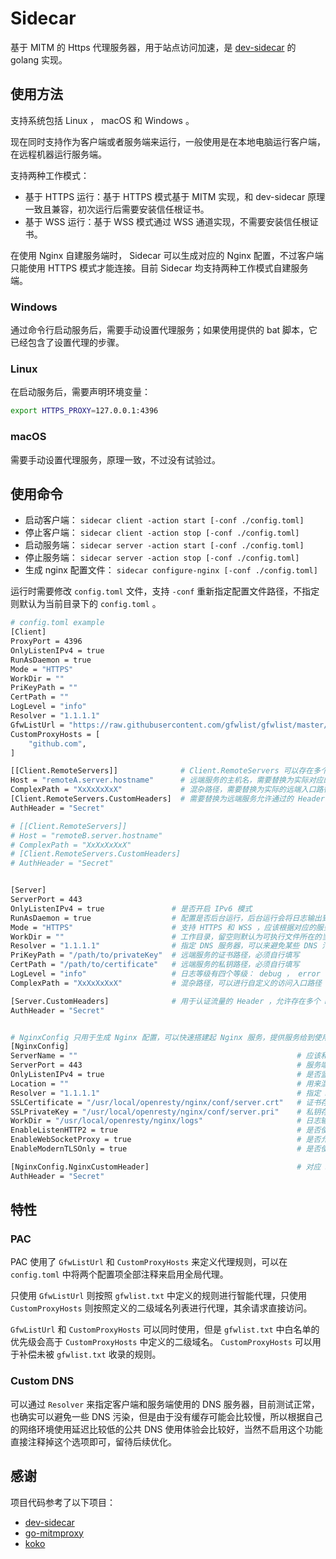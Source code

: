 # Sidecar

基于 MITM 的 Https 代理服务器，用于站点访问加速，是 [dev-sidecar](https://github.com/docmirror/dev-sidecar) 的 golang 实现。

## 使用方法

支持系统包括 Linux ， macOS 和 Windows 。

现在同时支持作为客户端或者服务端来运行，一般使用是在本地电脑运行客户端，在远程机器运行服务端。

支持两种工作模式：

* 基于 HTTPS 运行：基于 HTTPS 模式基于 MITM 实现，和 dev-sidecar 原理一致且兼容，初次运行后需要安装信任根证书。
* 基于 WSS 运行：基于 WSS 模式通过 WSS 通道实现，不需要安装信任根证书。

在使用 Nginx 自建服务端时， Sidecar 可以生成对应的 Nginx 配置，不过客户端只能使用 HTTPS 模式才能连接。目前 Sidecar 均支持两种工作模式自建服务端。

### Windows

通过命令行启动服务后，需要手动设置代理服务；如果使用提供的 bat 脚本，它已经包含了设置代理的步骤。

### Linux

在启动服务后，需要声明环境变量：

``` bash
export HTTPS_PROXY=127.0.0.1:4396
```

### macOS

需要手动设置代理服务，原理一致，不过没有试验过。

## 使用命令

* 启动客户端： `sidecar client -action start [-conf ./config.toml]`
* 停止客户端： `sidecar client -action stop [-conf ./config.toml]`
* 启动服务端： `sidecar server -action start [-conf ./config.toml]`
* 停止服务端： `sidecar server -action stop [-conf ./config.toml]`
* 生成 nginx 配置文件： `sidecar configure-nginx [-conf ./config.toml]`

运行时需要修改 `config.toml` 文件，支持 `-conf` 重新指定配置文件路径，不指定则默认为当前目录下的 `config.toml` 。

``` bash
# config.toml example
[Client]
ProxyPort = 4396
OnlyListenIPv4 = true                                                                # 是否开启 IPv6 模式
RunAsDaemon = true                                                                   # 配置是否后台运行，后台运行会将日志输出到文件，前台运行会将日志输出到控制台
Mode = "HTTPS"                                                                       # 支持 HTTPS 和 WSS ，应该根据对应的服务端来配置，默认使用 HTTPS
WorkDir = ""                                                                         # 工作目录，留空则默认为可执行文件所在的当前目录
PriKeyPath = ""                                                                      # 证书路径，初次运行会自动生成，默认为 WorkDir 下的 sidecar-client.pri
CertPath = ""                                                                        # 私钥路径，初次运行会自动生成，默认为 WorkDir 下的 sidecar-client.crt
LogLevel = "info"                                                                    # 日志等级有四个等级： debug ， error ， info ， warn ，默认使用 info 
Resolver = "1.1.1.1"                                                                 # 指定 DNS 服务器，可以来避免某些 DNS 污染问题
GfwListUrl = "https://raw.githubusercontent.com/gfwlist/gfwlist/master/gfwlist.txt"  # PAC 功能开关，注释该选项使用全局代理
CustomProxyHosts = [                                                                 # 可以用来补充没有记录在 GfwListUrl 中的域名
    "github.com",
]

[[Client.RemoteServers]]              # Client.RemoteServers 可以存在多个，但至少需要配置一个，默认启用第一个
Host = "remoteA.server.hostname"      # 远端服务的主机名，需要替换为实际对应的域名
ComplexPath = "XxXxXxXxX"             # 混杂路径，需要替换为实际的远端入口路径
[Client.RemoteServers.CustomHeaders]  # 需要替换为远端服务允许通过的 Header ，允许存在多个
AuthHeader = "Secret"

# [[Client.RemoteServers]]
# Host = "remoteB.server.hostname"
# ComplexPath = "XxXxXxXxX"
# [Client.RemoteServers.CustomHeaders]
# AuthHeader = "Secret"


[Server]
ServerPort = 443
OnlyListenIPv4 = true               # 是否开启 IPv6 模式
RunAsDaemon = true                  # 配置是否后台运行，后台运行会将日志输出到文件，前台运行会将日志输出到控制台
Mode = "HTTPS"                      # 支持 HTTPS 和 WSS ，应该根据对应的服务端来配置，默认使用 HTTPS
WorkDir = ""                        # 工作目录，留空则默认为可执行文件所在的当前目录
Resolver = "1.1.1.1"                # 指定 DNS 服务器，可以来避免某些 DNS 污染问题
PriKeyPath = "/path/to/privateKey"  # 远端服务的证书路径，必须自行填写
CertPath = "/path/to/certificate"   # 远端服务的私钥路径，必须自行填写
LogLevel = "info"                   # 日志等级有四个等级： debug ， error ， info ， warn ，默认使用 info 
ComplexPath = "XxXxXxXxX"           # 混杂路径，可以进行自定义的访问入口路径

[Server.CustomHeaders]              # 用于认证流量的 Header ，允许存在多个 Header 
AuthHeader = "Secret"


# NginxConfig 只用于生成 Nginx 配置，可以快速搭建起 Nginx 服务，提供服务给到使用 https 模式的 sidecar client ，而 sidecar 本体不依赖这部分的配置
[NginxConfig]
ServerName = ""                                                 # 应该和证书中的域名一致
ServerPort = 443                                                # 服务端口，建议保持 443 不变
OnlyListenIPv4 = true                                           # 是否监听 IPv6 地址
Location = ""                                                   # 用来混杂路径，不允许留空
Resolver = "1.1.1.1"                                            # 指定 DNS 服务器，留空则使用系统中的 DNS 服务器
SSLCertificate = "/usr/local/openresty/nginx/conf/server.crt"   # 证书存放路径，必须自行填写
SSLPrivateKey = "/usr/local/openresty/nginx/conf/server.pri"    # 私钥存放路径，必须自行填写
WorkDir = "/usr/local/openresty/nginx/logs"                     # 日志输出目录，运行时的 pid 文件也会在这个目录中
EnableListenHTTP2 = true                                        # 是否使用 HTTP2
EnableWebSocketProxy = true                                     # 是否允许代理 Websocket
EnableModernTLSOnly = true                                      # 是否使用低于 TLS v1.3 的协议版本

[NginxConfig.NginxCustomHeader]                                 # 对应 Server 模式的流量认证 Header 
AuthHeader = "Secret"
```

## 特性

### PAC

PAC 使用了 `GfwListUrl` 和 `CustomProxyHosts` 来定义代理规则，可以在 `config.toml` 中将两个配置项全部注释来启用全局代理。

只使用 `GfwListUrl` 则按照 `gfwlist.txt` 中定义的规则进行智能代理，只使用 `CustomProxyHosts` 则按照定义的二级域名列表进行代理，其余请求直接访问。

`GfwListUrl` 和 `CustomProxyHosts` 可以同时使用，但是 `gfwlist.txt` 中白名单的优先级会高于 `CustomProxyHosts` 中定义的二级域名。 `CustomProxyHosts` 可以用于补偿未被 `gfwlist.txt` 收录的规则。

### Custom DNS

可以通过 `Resolver` 来指定客户端和服务端使用的 DNS 服务器，目前测试正常，也确实可以避免一些 DNS 污染，但是由于没有缓存可能会比较慢，所以根据自己的网络环境使用延迟比较低的公共 DNS 使用体验会比较好，当然不启用这个功能直接注释掉这个选项即可，留待后续优化。

## 感谢

项目代码参考了以下项目：

- [dev-sidecar](https://github.com/docmirror/dev-sidecar)
- [go-mitmproxy](https://github.com/lqqyt2423/go-mitmproxy)
- [koko](https://github.com/jumpserver/koko) 

